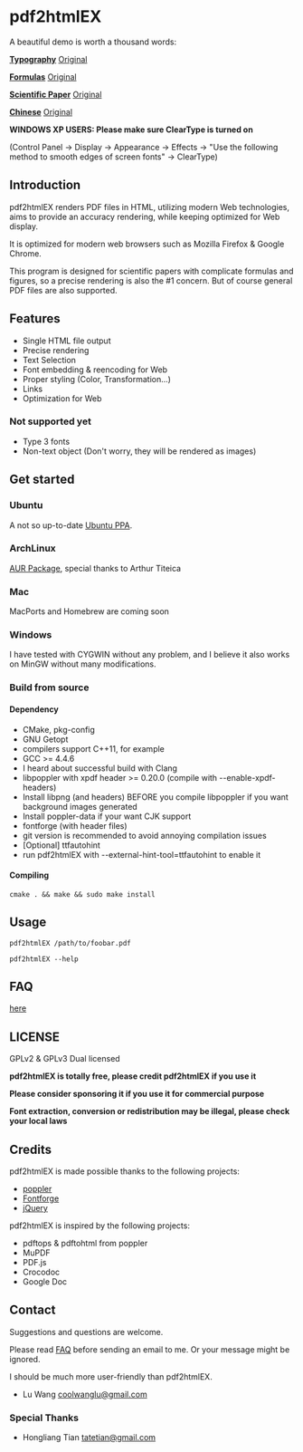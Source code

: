 # pdf2html**EX**

A beautiful demo is worth a thousand words:

[**Typography**](http://coolwanglu.github.com/pdf2htmlEX/demo/geneve.html) [Original](https://github.com/raphink/geneve_1564/raw/master/geneve_1564.pdf)

[**Formulas**](http://coolwanglu.github.com/pdf2htmlEX/demo/cheat.html) [Original](http://www.tug.org/texshowcase/cheat.pdf)

[**Scientific Paper**](http://coolwanglu.github.com/pdf2htmlEX/demo/demo.html) [Original](http://citeseerx.ist.psu.edu/viewdoc/download?doi=10.1.1.148.349&rep=rep1&type=pdf)

[**Chinese**](http://coolwanglu.github.com/pdf2htmlEX/demo/chn.html) [Original](http://files.cnblogs.com/phphuaibei/git%E6%90%AD%E5%BB%BA.pdf)


**WINDOWS XP USERS: Please make sure ClearType is turned on** 

(Control Panel -> Display -> Appearance -> Effects -> "Use the following method to smooth edges of screen fonts" -> ClearType)

## Introduction

pdf2htmlEX renders PDF files in HTML, utilizing modern Web technologies, aims to provide an accuracy rendering, while keeping optimized for Web display.

It is optimized for modern web browsers such as Mozilla Firefox & Google Chrome.

This program is designed for scientific papers with complicate formulas and figures, so a precise rendering is also the #1 concern. But of course general PDF files are also supported.

## Features

* Single HTML file output 
* Precise rendering 
* Text Selection
* Font embedding & reencoding for Web
* Proper styling (Color, Transformation...)
* Links
* Optimization for Web 

### Not supported yet

* Type 3 fonts
* Non-text object (Don't worry, they will be rendered as images)

## Get started

### Ubuntu 

A not so up-to-date [Ubuntu PPA](https://launchpad.net/~coolwanglu/+archive/pdf2htmlex).

### ArchLinux

[AUR Package](https://aur.archlinux.org/packages.php?ID=62426), special thanks to Arthur Titeica

### Mac

MacPorts and Homebrew are coming soon

### Windows

I have tested with CYGWIN without any problem, and I believe it also works on MinGW without many modifications.

### Build from source

#### Dependency

* CMake, pkg-config
* GNU Getopt
* compilers support C++11, for example
 * GCC >= 4.4.6
 * I heard about successful build with Clang 
* libpoppler with xpdf header >= 0.20.0 (compile with --enable-xpdf-headers)
 * Install libpng (and headers) BEFORE you compile libpoppler if you want background images generated
 * Install poppler-data if your want CJK support
* fontforge (with header files)
 * git version is recommended to avoid annoying compilation issues
* [Optional] ttfautohint
 * run pdf2htmlEX with --external-hint-tool=ttfautohint to enable it

#### Compiling

    cmake . && make && sudo make install

## Usage

    pdf2htmlEX /path/to/foobar.pdf

    pdf2htmlEX --help

## FAQ

[here](https://github.com/coolwanglu/pdf2htmlEX/wiki/FAQ)

## LICENSE

GPLv2 & GPLv3 Dual licensed

**pdf2htmlEX is totally free, please credit pdf2htmlEX if you use it**

**Please consider sponsoring it if you use it for commercial purpose**

**Font extraction, conversion or redistribution may be illegal, please check your local laws**

## Credits

pdf2htmlEX is made possible thanks to the following projects:

* [poppler](http://poppler.freedesktop.org/)
* [Fontforge](http://fontforge.org/)
* [jQuery](http://jquery.com/)

pdf2htmlEX is inspired by the following projects:

* pdftops & pdftohtml from poppler 
* MuPDF
* PDF.js
* Crocodoc
* Google Doc

## Contact

Suggestions and questions are welcome. 

Please read [FAQ](https://github.com/coolwanglu/pdf2htmlEX/wiki/FAQ) before sending an email to me. Or your message might be ignored.

I should be much more user-friendly than pdf2htmlEX.

* Lu Wang <coolwanglu@gmail.com>

### Special Thanks

* Hongliang Tian <tatetian@gmail.com>

